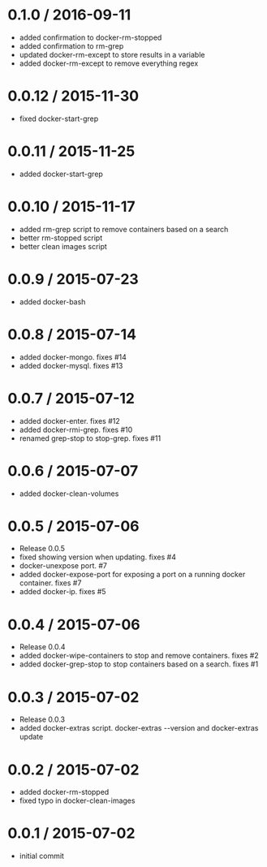 
0.1.0 / 2016-09-11
==================

  * added confirmation to docker-rm-stopped
  * added confirmation to rm-grep
  * updated docker-rm-except to store results in a variable
  * added docker-rm-except to remove everything regex

0.0.12 / 2015-11-30
==================

  * fixed docker-start-grep

0.0.11 / 2015-11-25
==================

  * added docker-start-grep

0.0.10 / 2015-11-17
==================

  * added rm-grep script to remove containers based on a search
  * better rm-stopped script
  * better clean images script

0.0.9 / 2015-07-23
==================

  * added docker-bash

0.0.8 / 2015-07-14
==================

  * added docker-mongo. fixes #14
  * added docker-mysql. fixes #13

0.0.7 / 2015-07-12
==================

  * added docker-enter. fixes #12
  * added docker-rmi-grep. fixes #10
  * renamed grep-stop to stop-grep.  fixes #11

0.0.6 / 2015-07-07
==================

  * added docker-clean-volumes

0.0.5 / 2015-07-06
==================

  * Release 0.0.5
  * fixed showing version when updating. fixes #4
  * docker-unexpose port.  #7
  * added docker-expose-port for exposing a port on a running docker container. fixes #7
  * added docker-ip. fixes #5

0.0.4 / 2015-07-06
==================

  * Release 0.0.4
  * added docker-wipe-containers to stop and remove containers. fixes #2
  * added docker-grep-stop to stop containers based on a search.  fixes #1

0.0.3 / 2015-07-02
==================

  * Release 0.0.3
  * added docker-extras script.  docker-extras --version and docker-extras update

0.0.2 / 2015-07-02
==================

  * added docker-rm-stopped
  * fixed typo in docker-clean-images

0.0.1 / 2015-07-02
==================

  * initial commit
